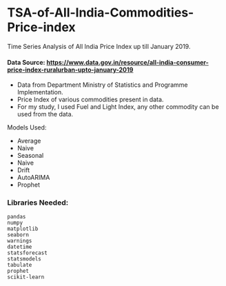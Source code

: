 # TSA-of-All-India-Commodities-Price-index
Time Series Analysis of All India Price Index up till January 2019.

#### Data Source: https://www.data.gov.in/resource/all-india-consumer-price-index-ruralurban-upto-january-2019

- Data from Department Ministry of Statistics and Programme Implementation.
- Price Index of various commodities present in data.
- For my study, I used Fuel and Light Index, any other commodity can be used from the data.

Models Used:
- Average
- Naive
- Seasonal
- Naive
- Drift
- AutoARIMA
- Prophet

### Libraries Needed:

```text
pandas
numpy
matplotlib
seaborn
warnings
datetime
statsforecast
statsmodels
tabulate
prophet
scikit-learn
```


